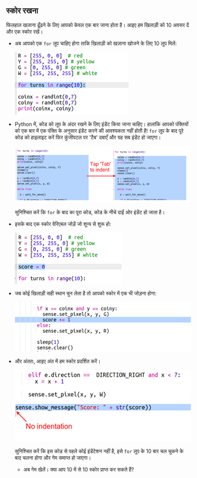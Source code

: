 ## स्कोर रखना

फिलहाल खज़ाना ढूँढने के लिए आपको केवल एक बार जाना होता है। आइए हम खिलाड़ी को 10 अवसर दें और एक स्कोर रखें।

+ अब आपको एक `for` लूप चाहिए होगा ताकि खिलाड़ी को खज़ाना खोजने के लिए 10 लूप मिलें:
    
    ![स्क्रीनशॉट](images/treasure-turns.png)

+ Python में, कोड को लूप के अंदर रखने के लिए इंडेंट किया जाना चाहिए। हालांकि आपको पंक्तियों को एक बार में एक पंक्ति के अनुसार इंडेंट करने की आवश्यकता नहीं होती है! `for` लूप के बाद पूरे कोड को हाइलाइट करें फिर कुंजीपटल पर 'टैब' दबाएँ और यह सब इंडेंट हो जाएगा।
    
    ![स्क्रीनशॉट](images/treasure-indent.png)
    
    सुनिश्चित करें कि `for` के बाद का पूरा कोड, कोड के नीचे दाईं ओर इंडेंट हो जाता है।

+ इसके बाद एक स्कोर वेरिएबल जोड़ें जो शून्य से शुरू हो:
    
    ![स्क्रीनशॉट](images/treasure-score-variable.png)

+ जब कोई खिलाड़ी सही स्थान चुन लेता है तो आपको स्कोर में एक भी जोड़ना होगा:
    
    ![स्क्रीनशॉट](images/treasure-score.png)

+ और अंततः, आइए अंत में हम स्कोर प्रदर्शित करें।
    
    ![स्क्रीनशॉट](images/treasure-show-score.png)
    
    सुनिश्चित करें कि इस कोड से पहले कोई इंडेंटेशन नहीं है, इसे `for` लूप के 10 बार चल चुकने के बाद चलना होगा और गेम समाप्त हो जाएगा।
    
    + अब गेम खेलें। क्या आप 10 में से 10 स्कोर प्राप्त कर सकते हैं?